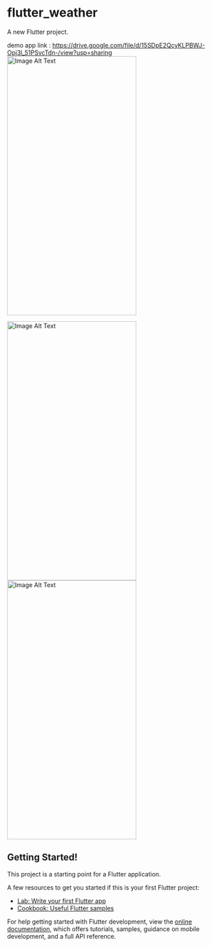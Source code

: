 # flutter_weather

A new Flutter project.


demo app link : https://drive.google.com/file/d/15SDpE2QcyKLPBWJ-Opj3l_51PSvcTdn-/view?usp=sharing
<img src="https://github.com/Parth002933v/flutter_weather/assets/140066704/d3bb453e-9692-448e-8c85-1ca7c43b002c" alt="Image Alt Text" width="300" height="600"  >

<img src="https://github.com/Parth002933v/flutter_weather/assets/140066704/ed126c06-eca0-4f64-92ca-c273dd450f08" alt="Image Alt Text" width="300" height="600">

<img src="https://github.com/Parth002933v/flutter_weather/assets/140066704/b6180927-a0d8-444f-be22-58f760df9606" alt="Image Alt Text" width="300" height="600">



## Getting Started!


This project is a starting point for a Flutter application.

A few resources to get you started if this is your first Flutter project:

- [Lab: Write your first Flutter app](https://docs.flutter.dev/get-started/codelab)
- [Cookbook: Useful Flutter samples](https://docs.flutter.dev/cookbook)

For help getting started with Flutter development, view the
[online documentation](https://docs.flutter.dev/), which offers tutorials,
samples, guidance on mobile development, and a full API reference.
